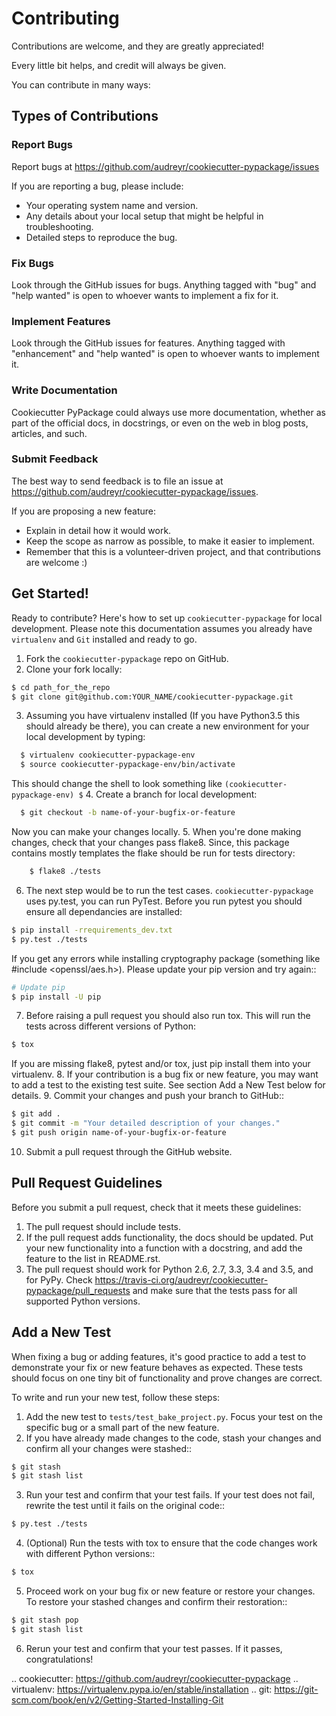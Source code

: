 # Contributing

Contributions are welcome, and they are greatly appreciated!

Every little bit helps, and credit will always be given.

You can contribute in many ways:

## Types of Contributions

### Report Bugs

Report bugs at https://github.com/audreyr/cookiecutter-pypackage/issues

If you are reporting a bug, please include:

* Your operating system name and version.
* Any details about your local setup that might be helpful in troubleshooting.
* Detailed steps to reproduce the bug.

### Fix Bugs

Look through the GitHub issues for bugs. Anything tagged with "bug"
and "help wanted" is open to whoever wants to implement a fix for it.

### Implement Features

Look through the GitHub issues for features. Anything tagged with "enhancement"
and "help wanted" is open to whoever wants to implement it.

### Write Documentation

Cookiecutter PyPackage could always use more documentation, whether as part of the
official docs, in docstrings, or even on the web in blog posts, articles, and such.

### Submit Feedback

The best way to send feedback is to file an issue at https://github.com/audreyr/cookiecutter-pypackage/issues.

If you are proposing a new feature:
* Explain in detail how it would work.
* Keep the scope as narrow as possible, to make it easier to implement.
* Remember that this is a volunteer-driven project, and that contributions
  are welcome :)

## Get Started!

Ready to contribute? Here's how to set up `cookiecutter-pypackage` for local development. Please note this documentation assumes
you already have `virtualenv` and `Git` installed and ready to go.

1. Fork the `cookiecutter-pypackage` repo on GitHub.
2. Clone your fork locally:
  ```bash
  $ cd path_for_the_repo
  $ git clone git@github.com:YOUR_NAME/cookiecutter-pypackage.git
  ```
3. Assuming you have virtualenv installed (If you have Python3.5 this should already be there), you can create a new environment for your local development by typing:
  ```bash
    $ virtualenv cookiecutter-pypackage-env
    $ source cookiecutter-pypackage-env/bin/activate
  ```
  This should change the shell to look something like
`(cookiecutter-pypackage-env) $`
4. Create a branch for local development:
  ```bash
    $ git checkout -b name-of-your-bugfix-or-feature
  ```
  Now you can make your changes locally.
5. When you're done making changes, check that your changes pass flake8. Since, this package contains mostly templates the flake should be run for tests directory:
  ```bash
      $ flake8 ./tests
  ```
6. The next step would be to run the test cases. `cookiecutter-pypackage` uses py.test, you can run PyTest. Before you run pytest you should ensure all dependancies are installed:
  ```bash
  $ pip install -rrequirements_dev.txt
  $ py.test ./tests
  ```
  If you get any errors while installing cryptography package (something like #include <openssl/aes.h>).
  Please update your pip version and try again::
  ```bash
  # Update pip
  $ pip install -U pip
  ```
7. Before raising a pull request you should also run tox. This will run the tests across different versions of Python:
  ```bash
  $ tox
  ```
  If you are missing flake8, pytest and/or tox, just pip install them into your virtualenv.
8. If your contribution is a bug fix or new feature, you may want to add a test to the existing test suite. See section Add a New Test below for details. 
9. Commit your changes and push your branch to GitHub::
```bash
$ git add .
$ git commit -m "Your detailed description of your changes."
$ git push origin name-of-your-bugfix-or-feature
```
10. Submit a pull request through the GitHub website.

## Pull Request Guidelines

Before you submit a pull request, check that it meets these guidelines:
1. The pull request should include tests.
2. If the pull request adds functionality, the docs should be updated. Put
  your new functionality into a function with a docstring, and add the
  feature to the list in README.rst.
3. The pull request should work for Python 2.6, 2.7, 3.3, 3.4 and 3.5, and for PyPy. Check
  https://travis-ci.org/audreyr/cookiecutter-pypackage/pull_requests
  and make sure that the tests pass for all supported Python versions.

## Add a New Test

When fixing a bug or adding features, it's good practice to add a test to demonstrate your fix or new feature behaves as expected. These tests should focus on one tiny bit of functionality and prove changes are correct. 

To write and run your new test, follow these steps:
1. Add the new test to `tests/test_bake_project.py`. Focus your test on the specific bug or a small part of the new feature. 
2. If you have already made changes to the code, stash your changes and confirm all your changes were stashed::
  ```bash
  $ git stash
  $ git stash list
  ```
3. Run your test and confirm that your test fails. If your test does not fail, rewrite the test until it fails on the original code::
  ```bash
  $ py.test ./tests
  ```
4. (Optional) Run the tests with tox to ensure that the code changes work with different Python versions::
  ```bash
  $ tox
  ```
5. Proceed work on your bug fix or new feature or restore your changes. To restore your stashed changes and confirm their restoration::
  ```bash
  $ git stash pop
  $ git stash list
  ```
6. Rerun your test and confirm that your test passes. If it passes, congratulations!

.. cookiecutter: https://github.com/audreyr/cookiecutter-pypackage
.. virtualenv: https://virtualenv.pypa.io/en/stable/installation
.. git: https://git-scm.com/book/en/v2/Getting-Started-Installing-Git
